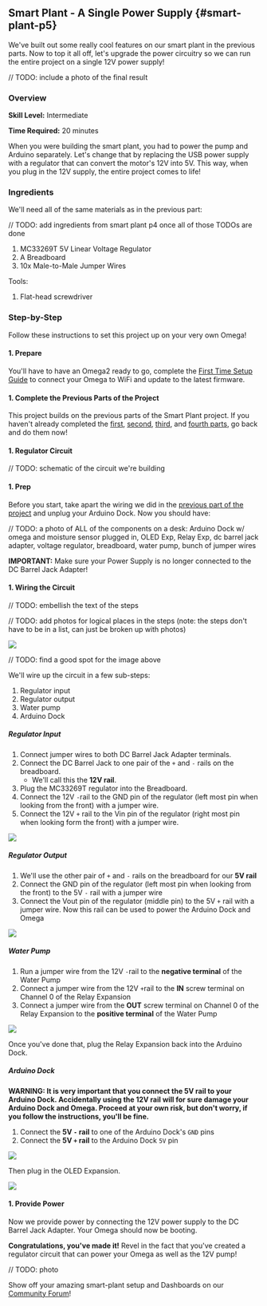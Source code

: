 ## Smart Plant - A Single Power Supply {#smart-plant-p5}

We've built out some really cool features on our smart plant in the previous parts. Now to top it all off, let's upgrade the power circuitry so we can run the entire project on a single 12V power supply!

// TODO: include a photo of the final result

### Overview

**Skill Level:** Intermediate

**Time Required:** 20 minutes

When you were building the smart plant, you had to power the pump and Arduino separately. Let's change that by replacing the USB power supply with a regulator that can convert the motor's 12V into 5V. This way, when you plug in the 12V supply, the entire project comes to life!

### Ingredients

We'll need all of the same materials as in the previous part:

// TODO: add ingredients from smart plant p4 once all of those TODOs are done

1. MC33269T 5V Linear Voltage Regulator
1. A Breadboard
1. 10x Male-to-Male Jumper Wires

Tools:

1. Flat-head screwdriver



### Step-by-Step

Follow these instructions to set this project up on your very own Omega!

#### 1. Prepare

You'll have to have an Omega2 ready to go, complete the [First Time Setup Guide](https://docs.onion.io/omega2-docs/first-time-setup.html) to connect your Omega to WiFi and update to the latest firmware.


#### 1. Complete the Previous Parts of the Project

This project builds on the previous parts of the Smart Plant project. If you haven't already completed the [first](#smart-plant-p1), [second](#smart-plant-p2), [third](#smart-plant-p3), and [fourth parts](#smart-plant-p4), go back and do them now!

#### 1. Regulator Circuit

// TODO: schematic of the circuit we're building



#### 1. Prep

Before you start, take apart the wiring we did in the [previous part of the project](#smart-plant-p4) and unplug your Arduino Dock. Now you should have:

// TODO: a photo of ALL of the components on a desk: Arduino Dock w/ omega and moisture sensor plugged in, OLED Exp, Relay Exp, dc barrel jack adapter, voltage regulator, breadboard, water pump, bunch of jumper wires

**IMPORTANT:** Make sure your Power Supply is no longer connected to the DC Barrel Jack Adapter!

#### 1. Wiring the Circuit

// TODO: embellish the text of the steps

// TODO: add photos for logical places in the steps (note: the steps don't have to be in a list, can just be broken up with photos)

![](./img/smart-plant-p5-0-circuit-planning-1-regulator.png)

// TODO: find a good spot for the image above

We'll wire up the circuit in a few sub-steps:

1. Regulator input
1. Regulator output
1. Water pump
1. Arduino Dock

##### Regulator Input

1. Connect jumper wires to both DC Barrel Jack Adapter terminals.
1. Connect the DC Barrel Jack to one pair of the `+` and `-` rails on the breadboard.
    * We'll call this the **12V rail**.
1. Plug the MC33269T regulator into the Breadboard.
1. Connect the 12V `-`rail to the GND pin of the regulator (left most pin when looking from the front) with a jumper wire.
1. Connect the 12V `+` rail to the Vin pin of the regulator (right most pin when looking form the front) with a jumper wire.

![](./img/smart-plant-p5-wiring-01.jpg)

##### Regulator Output

1. We'll use the other pair of `+` and `-` rails on the breadboard for our **5V rail**
1. Connect the GND pin of the regulator (left most pin when looking from the front) to the 5V `-` rail with a jumper wire
1. Connect the Vout pin of the regulator (middle pin) to the 5V `+` rail with a jumper wire. Now this rail can be used to power the Arduino Dock and Omega

![](./img/smart-plant-p5-wiring-02.jpg)

##### Water Pump

1. Run a jumper wire from the 12V `-`rail to the **negative terminal** of the Water Pump
1. Connect a jumper wire from the 12V `+`rail to the **IN** screw terminal on Channel 0 of the Relay Expansion
1. Connect a jumper wire from the **OUT** screw terminal on Channel 0 of the Relay Expansion to the **positive terminal** of the Water Pump

![](./img/smart-plant-p5-wiring-03.jpg)

Once you've done that, plug the Relay Expansion back into the Arduino Dock.

##### Arduino Dock

**WARNING: It is very important that you connect the 5V rail to your Arduino Dock. Accidentally using the 12V rail will for sure damage your Arduino Dock and Omega. Proceed at your own risk, but don't worry, if you follow the instructions, you'll be fine.**

1. Connect the **5V `-` rail** to one of the Arduino Dock's `GND` pins
1. Connect the **5V `+` rail** to the Arduino Dock `5V` pin

![](./img/smart-plant-p5-wiring-04.jpg)

Then plug in the OLED Expansion.

![](./img/smart-plant-p5-wiring-05.jpg)

#### 1. Provide Power

Now we provide power by connecting the 12V power supply to the DC Barrel Jack Adapter. Your Omega should now be booting.

**Congratulations, you've made it!** Revel in the fact that you've created a regulator circuit that can power your Omega as well as the 12V pump!

// TODO: photo

Show off your amazing smart-plant setup and Dashboards on our [Community Forum](https://community.onion.io/category/1/projects)!